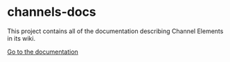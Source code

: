 # channels-docs

This project contains all of the documentation describing Channel Elements in its wiki.

[Go to the documentation](https://github.com/ChannelElementsTeam/channels-docs/wiki)

